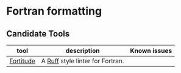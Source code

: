 # Fortran formatting

## Candidate Tools

| tool | description | Known issues |
| ---- | ----------- | ------------ |
| [Fortitude](https://fortitude.readthedocs.io/en/stable/) | A [Ruff](https://docs.astral.sh/ruff/) style linter for Fortran. | <ul></ul>  |
